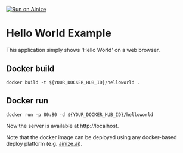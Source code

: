 [![Run on Ainize](https://ainize.ai/static/images/run_on_ainize_button.png)](https://ainize.web.app/redirect?git_repo=github.com/ainize-team/ainize-run-helloworld-example)

# Hello World Example
This application simply shows 'Hello World' on a web browser.

## Docker build
```
docker build -t ${YOUR_DOCKER_HUB_ID}/helloworld .
```

## Docker run
```
docker run -p 80:80 -d ${YOUR_DOCKER_HUB_ID}/helloworld
```
Now the server is available at http://localhost.

Note that the docker image can be deployed using any docker-based deploy platform (e.g. [ainize.ai](https://ainize.ai)).
